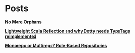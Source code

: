Posts
=====

**[No More Orphans](./no-more-orphans.md)**

**[Lightweight Scala Reflection and why Dotty needs TypeTags reimplemented](./lightweight-reflection.md)**

**[Monorepo or Multirepo? Role-Based Repositories](./role-based-repositories.md)**

